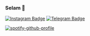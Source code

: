 ### Selam 👋

[![Instagram Badge](https://img.shields.io/badge/-Instagram-000?style=quare&labelColor=000&logo=Instagram&logoColor=white&link=https://instagram.com/ama_hocaam?igshid=YmMyMTA2M2Y=)](https://instagram.com/ama_hocaam?igshid=YmMyMTA2M2Y=)
[![Telegram Badge](https://img.shields.io/badge/-Telegram-blue?style=flat-quare&labelColor=dark_blue&logo=Telegram&logoColor=dark_blue&link=t.me/PlutoOwner)](https://t.me/PlutoOwner)

[![spotify-github-profile](https://open.spotify.com/user/31y2eywbhktammczdphcggozvx5q)](https://open.spotify.com/user/i278g9oqpyy68ogf8m3no8rcs?si=723cc2e2199a423c)


